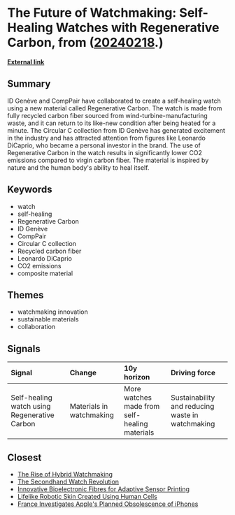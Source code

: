 # __The Future of Watchmaking: Self-Healing Watches with Regenerative Carbon__, from ([20240218](https://kghosh.substack.com/p/20240218).)

__[External link](https://www.wallpaper.com/watches-jewellery/regenerative-carbon-self-healing-watch-id-geneve-comppair-circular-c?utm_source=substack&utm_medium=email)__



## Summary

ID Genève and CompPair have collaborated to create a self-healing watch using a new material called Regenerative Carbon. The watch is made from fully recycled carbon fiber sourced from wind-turbine-manufacturing waste, and it can return to its like-new condition after being heated for a minute. The Circular C collection from ID Genève has generated excitement in the industry and has attracted attention from figures like Leonardo DiCaprio, who became a personal investor in the brand. The use of Regenerative Carbon in the watch results in significantly lower CO2 emissions compared to virgin carbon fiber. The material is inspired by nature and the human body's ability to heal itself.

## Keywords

* watch
* self-healing
* Regenerative Carbon
* ID Genève
* CompPair
* Circular C collection
* Recycled carbon fiber
* Leonardo DiCaprio
* CO2 emissions
* composite material

## Themes

* watchmaking innovation
* sustainable materials
* collaboration

## Signals

| Signal                                       | Change                   | 10y horizon                                   | Driving force                                    |
|:---------------------------------------------|:-------------------------|:----------------------------------------------|:-------------------------------------------------|
| Self-healing watch using Regenerative Carbon | Materials in watchmaking | More watches made from self-healing materials | Sustainability and reducing waste in watchmaking |

## Closest

* [The Rise of Hybrid Watchmaking](3c8e50874cd8552a38f5adab70ccd2b7)
* [The Secondhand Watch Revolution](d41096d7ca7f38f50a5dbfeef8b3c398)
* [Innovative Bioelectronic Fibres for Adaptive Sensor Printing](0370fcd11fe23fc06dd8784115da238b)
* [Lifelike Robotic Skin Created Using Human Cells](3d1407b18f3172e808b79052d38c76de)
* [France Investigates Apple's Planned Obsolescence of iPhones](e8e4a3bb6ffd1901ed8c146981e973d7)